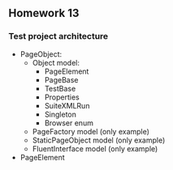 ## Homework 13
### Test project architecture
- PageObject:
  - Object model: 
    - PageElement
    - PageBase
    - TestBase
    - Properties
    - SuiteXMLRun
    - Singleton
    - Browser enum
  - PageFactory model (only example)
  - StaticPageObject model (only example)
  - FluentInterface model (only example)
- PageElement